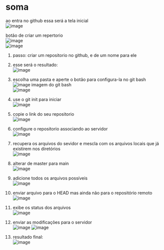 # soma

ao entra no github essa será a tela inicial <br>
   ![image](https://github.com/PedroSantosMenezesdeJesus/soma/assets/160974855/73e9e8e4-509a-4171-9a7c-696f7134ca62)

botão de criar um repertorio <br>
   ![image](https://github.com/PedroSantosMenezesdeJesus/soma/assets/160974855/0de21ef2-d034-477c-abff-2cd9c9739c7b)
   <br>
   ![image](https://github.com/PedroSantosMenezesdeJesus/soma/assets/160974855/73fc25b8-0083-4bd2-b50f-136a5d311616)
1) passo: criar um repositorio no github, e de um nome para ele <br>
2) esse será o resultado: <br>
   ![image](https://github.com/PedroSantosMenezesdeJesus/soma/assets/160974855/009e1d06-c00b-4dd3-8c2a-218653484b72)

3) escolha uma pasta e aperte o botão para configura-la no git bash <br>
   ![image](https://github.com/PedroSantosMenezesdeJesus/soma/assets/160974855/3d8f75b6-fcd5-4948-ac58-e31c9afe3cac)
   imagem do git bash <br> 
   ![image](https://github.com/PedroSantosMenezesdeJesus/soma/assets/160974855/75fd11ea-f59f-4a4d-be8e-104ebe03ef74)

4) use o git init para iniciar <br>
   ![image](https://github.com/PedroSantosMenezesdeJesus/soma/assets/160974855/e88005ca-da2b-4ffd-9bb6-15c7f2608fa6)

5) copie o link do seu repositorio <br>
   ![image](https://github.com/PedroSantosMenezesdeJesus/soma/assets/160974855/b1fb17c1-9cdb-4107-ab81-574fd1927f44)

6) configure o repositorio associando ao servidor <br>
   ![image](https://github.com/PedroSantosMenezesdeJesus/soma/assets/160974855/b0db82c4-5007-4c71-8f16-bec15dccf909)

7) recupera os arquivos do sevidor e mescla com os arquivos locais que já existirem nos diretórios <br>
   ![image](https://github.com/PedroSantosMenezesdeJesus/soma/assets/160974855/e019dd80-366e-4901-9718-2482ad9bfaac)

8) alterar de master para main <br>
   ![image](https://github.com/PedroSantosMenezesdeJesus/soma/assets/160974855/caec03aa-1f76-4277-8490-42b91e722c97)

9) adicione todos os arquivos possíveis <br>
    ![image](https://github.com/PedroSantosMenezesdeJesus/soma/assets/160974855/24be01d7-245f-4949-98d2-c79f1f580b9c)

10) enviar arquivo para o HEAD mas ainda não para o repositório remoto <br>
    ![image](https://github.com/PedroSantosMenezesdeJesus/soma/assets/160974855/3c30fc1c-04ad-4739-817f-9da8c1f0d62b)

11) exibe os status dos arquivos <br>
    ![image](https://github.com/PedroSantosMenezesdeJesus/soma/assets/160974855/43822c83-ae1a-4d66-8cb9-c2d86eec50b1)

12) enviar as modificações para o servidor <br>
    ![image](https://github.com/PedroSantosMenezesdeJesus/soma/assets/160974855/6bbe601f-a2d2-4dc9-baa8-4879117bfb75)
    ![image](https://github.com/PedroSantosMenezesdeJesus/soma/assets/160974855/cd69501e-d02b-47c5-8b5e-111761866f73)

13) resultado final: <br>
    ![image](https://github.com/PedroSantosMenezesdeJesus/soma/assets/160974855/22280f2a-2f1d-4738-b9ae-ba74ab5579e5)

    






